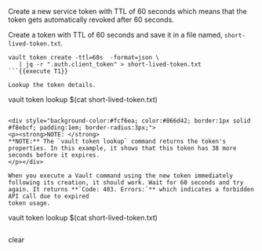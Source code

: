 Create a new service token with TTL of 60 seconds which means that the token gets automatically revoked after 60 seconds.

Create a token with TTL of 60 seconds and save it in a file named, `short-lived-token.txt`.

```
vault token create -ttl=60s  -format=json \
   | jq -r ".auth.client_token" > short-lived-token.txt
```{{execute T1}}

Lookup the token details.

```
vault token lookup $(cat short-lived-token.txt)
```{{execute T1}}

<div style="background-color:#fcf6ea; color:#866d42; border:1px solid #f8ebcf; padding:1em; border-radius:3px;">
<p><strong>NOTE: </strong>
**NOTE:** The `vault token lookup` command returns the token's properties. In this example, it shows that this token has 38 more seconds before it expires.
</p></div>

When you execute a Vault command using the new token immediately following its creation, it should work. Wait for 60 seconds and try again. It returns **`Code: 403. Errors:`** which indicates a forbidden API call due to expired
token usage.

```
vault token lookup $(cat short-lived-token.txt)
```{{execute T1}}

```
clear
```{{execute T1}}
